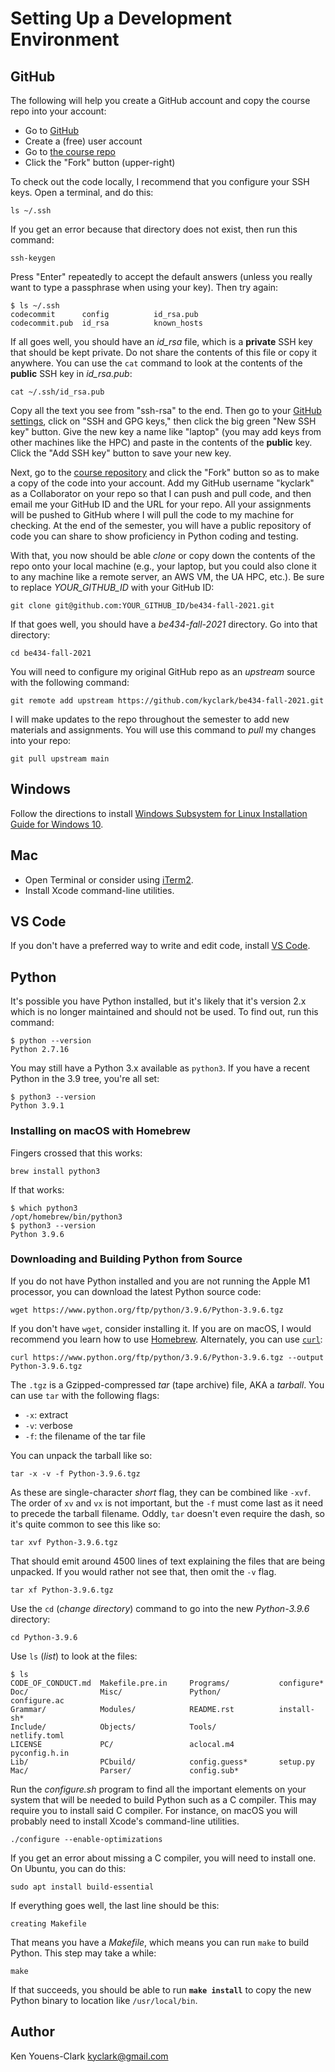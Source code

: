 # Setting Up a Development Environment

## GitHub

The following will help you create a GitHub account and copy the course repo into your account:

* Go to [GitHub](http://github.com)
* Create a (free) user account
* Go to [the course repo](https://github.com/kyclark/be434-fall-2021)
* Click the "Fork" button (upper-right)

To check out the code locally, I recommend that you configure your SSH keys.
Open a terminal, and do this:

```
ls ~/.ssh
```

If you get an error because that directory does not exist, then run this command:

```
ssh-keygen
```

Press "Enter" repeatedly to accept the default answers (unless you really want to type a passphrase when using your key).
Then try again:

```
$ ls ~/.ssh
codecommit      config          id_rsa.pub
codecommit.pub  id_rsa          known_hosts
```

If all goes well, you should have an _id_rsa_ file, which is a **private** SSH key that should be kept private.
Do not share the contents of this file or copy it anywhere.
You can use the `cat` command to look at the contents of the **public** SSH key in _id_rsa.pub_:

```
cat ~/.ssh/id_rsa.pub
```

Copy all the text you see from "ssh-rsa" to the end.
Then go to your [GitHub settings](https://github.com/settings/profile), click on "SSH and GPG keys," then click the big green "New SSH key" button.
Give the new key a name like "laptop" (you may add keys from other machines like the HPC) and paste in the contents of the **public** key.
Click the "Add SSH key" button to save your new key.

Next, go to the [course repository](https://github.com/kyclark/be434-fall-2021) and click the "Fork" button so as to make a copy of the code into your account. 
Add my GitHub username "kyclark" as a Collaborator on your repo so that I can push and pull code, and then email me your GitHub ID and the URL for your repo. 
All your assignments will be pushed to GitHub where I will pull the code to my machine for checking. 
At the end of the semester, you will have a public repository of code you can share to show proficiency in Python coding and testing.

With that, you now should be able _clone_ or copy down the contents of the repo onto your local machine (e.g., your laptop, but you could also clone it to any machine like a remote server, an AWS VM, the UA HPC, etc.).
Be sure to replace _YOUR_GITHUB_ID_ with your GitHub ID:

```
git clone git@github.com:YOUR_GITHUB_ID/be434-fall-2021.git
```

If that goes well, you should have a _be434-fall-2021_ directory.
Go into that directory:

```
cd be434-fall-2021
```

You will need to configure my original GitHub repo as an _upstream_ source with the following command:

```
git remote add upstream https://github.com/kyclark/be434-fall-2021.git
```

I will make updates to the repo throughout the semester to add new materials and assignments.
You will use this command to _pull_ my changes into your repo:

```
git pull upstream main
```


## Windows

Follow the directions to install [Windows Subsystem for Linux Installation Guide for Windows 10](https://docs.microsoft.com/en-us/windows/wsl/install-win10).

## Mac

* Open Terminal or consider using [iTerm2](https://iterm2.com/).
* Install Xcode command-line utilities.

## VS Code

If you don't have a preferred way to write and edit code, install [VS Code](https://code.visualstudio.com/).

## Python

It's possible you have Python installed, but it's likely that it's version 2.x which is no longer maintained and should not be used.
To find out, run this command:

```
$ python --version
Python 2.7.16
```

You may still have a Python 3.x available as `python3`.
If you have a recent Python in the 3.9 tree, you're all set:

```
$ python3 --version
Python 3.9.1
```

### Installing on macOS with Homebrew

Fingers crossed that this works:

```
brew install python3
```

If that works:

```
$ which python3
/opt/homebrew/bin/python3
$ python3 --version
Python 3.9.6
```

### Downloading and Building Python from Source

If you do not have Python installed and you are not running the Apple M1 processor, you can download the latest Python source code:

```
wget https://www.python.org/ftp/python/3.9.6/Python-3.9.6.tgz
```

If you don't have `wget`, consider installing it.
If you are on macOS, I would recommend you learn how to use [Homebrew](https://brew.sh/).
Alternately, you can use [`curl`](https://curl.se/):

```
curl https://www.python.org/ftp/python/3.9.6/Python-3.9.6.tgz --output Python-3.9.6.tgz
```

The `.tgz` is a Gzipped-compressed _tar_ (tape archive) file, AKA a _tarball_.
You can use `tar` with the following flags:

* `-x`: extract
* `-v`: verbose
* `-f`: the filename of the tar file

You can unpack the tarball like so:

```
tar -x -v -f Python-3.9.6.tgz
```

As these are single-character _short_ flag, they can be combined like `-xvf`.
The order of `xv` and `vx` is not important, but the `-f` must come last as it need to precede the tarball filename.
Oddly, `tar` doesn't even require the dash, so it's quite common to see this like so:

```
tar xvf Python-3.9.6.tgz
```

That should emit around 4500 lines of text explaining the files that are being unpacked.
If you would rather not see that, then omit the `-v` flag.

```
tar xf Python-3.9.6.tgz
```

Use the `cd` (_change directory_) command to go into the new _Python-3.9.6_ directory:

```
cd Python-3.9.6
```

Use `ls` (_list_) to look at the files:

```
$ ls
CODE_OF_CONDUCT.md  Makefile.pre.in     Programs/           configure*
Doc/                Misc/               Python/             configure.ac
Grammar/            Modules/            README.rst          install-sh*
Include/            Objects/            Tools/              netlify.toml
LICENSE             PC/                 aclocal.m4          pyconfig.h.in
Lib/                PCbuild/            config.guess*       setup.py
Mac/                Parser/             config.sub*
```

Run the _configure.sh_ program to find all the important elements on your system that will be needed to build Python such as a C compiler.
This may require you to install said C compiler.
For instance, on macOS you will probably need to install Xcode's command-line utilities.

```
./configure --enable-optimizations
```

If you get an error about missing a C compiler, you will need to install one.
On Ubuntu, you can do this:

```
sudo apt install build-essential
```

If everything goes well, the last line should be this:

```
creating Makefile
```

That means you have a _Makefile_, which means you can run `make` to build Python.
This step may take a while:

```
make
```

If that succeeds, you should be able to run **`make install`** to copy the new Python binary to location like `/usr/local/bin`.

## Author

Ken Youens-Clark <kyclark@gmail.com>
